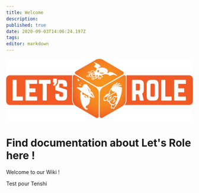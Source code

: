 ```yaml
---
title: Welcome
description: 
published: true
date: 2020-09-03T14:06:24.197Z
tags: 
editor: markdown
---
```


![logo.png](/medias/logo.png)

# Find documentation about Let's Role here !
Welcome to our Wiki !

Test pour Tenshi

